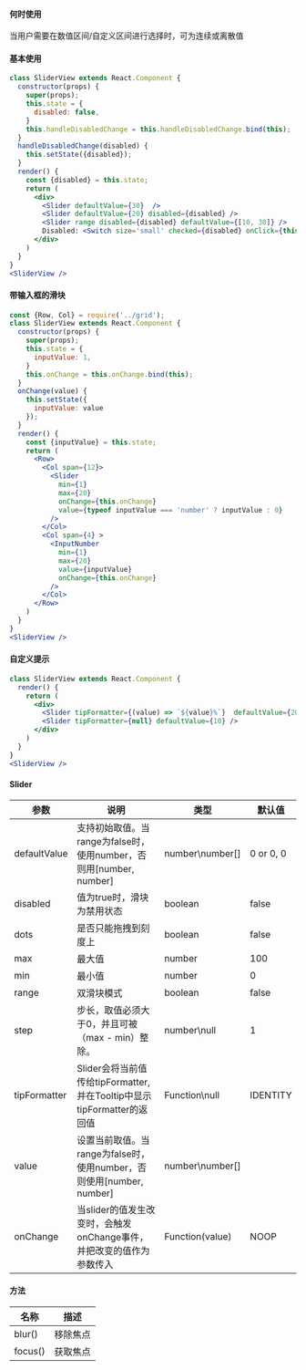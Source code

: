 #### **何时使用**
当用户需要在数值区间/自定义区间进行选择时，可为连续或离散值

#### **基本使用**
```jsx
class SliderView extends React.Component {
  constructor(props) {
    super(props);
    this.state = {
      disabled: false,
    }
    this.handleDisabledChange = this.handleDisabledChange.bind(this);
  }
  handleDisabledChange(disabled) {
    this.setState({disabled});
  }
  render() {
    const {disabled} = this.state;
    return (
      <div>
        <Slider defaultValue={30}  />
        <Slider defaultValue={20} disabled={disabled} />
        <Slider range disabled={disabled} defaultValue={[10, 30]} />
        Disabled: <Switch size='small' checked={disabled} onClick={this.handleDisabledChange} />
      </div>
    )
  }
}
<SliderView />
```

#### **带输入框的滑块**
```jsx
const {Row, Col} = require('../grid');
class SliderView extends React.Component {
  constructor(props) {
    super(props);
    this.state = {
      inputValue: 1,
    }
    this.onChange = this.onChange.bind(this);
  }
  onChange(value) {
    this.setState({
      inputValue: value
    });
  }
  render() {
    const {inputValue} = this.state;
    return (
      <Row>
        <Col span={12}>
          <Slider
            min={1}
            max={20}
            onChange={this.onChange}
            value={typeof inputValue === 'number' ? inputValue : 0}
          />
        </Col>
        <Col span={4} >
          <InputNumber
            min={1}
            max={20}
            value={inputValue}
            onChange={this.onChange}
          />
        </Col>
      </Row>
    )
  }
}
<SliderView />

```

#### **自定义提示**
```jsx
class SliderView extends React.Component {
  render() {
    return (
      <div>
        <Slider tipFormatter={(value) => `${value}%`}  defaultValue={20}/>
        <Slider tipFormatter={null} defaultValue={10} />
      </div>
    )
  }
}
<SliderView />
```

#### **Slider**
| 参数 | 说明 | 类型 | 默认值 |
| --- | --- | --- | --- |
| defaultValue | 支持初始取值。当range为false时，使用number，否则用[number, number] | number\number[] | 0 or 0, 0 |
| disabled | 值为true时，滑块为禁用状态 | boolean | false |
| dots | 是否只能拖拽到刻度上 | boolean | false |
| max | 最大值 | number | 100 |
| min | 最小值 | number | 0 |
| range | 双滑块模式 | boolean | false |
| step | 步长，取值必须大于0，并且可被（max - min）整除。 | number\null | 1 |
| tipFormatter | Slider会将当前值传给tipFormatter,并在Tooltip中显示tipFormatter的返回值 | Function\null | IDENTITY |
| value | 设置当前取值。当range为false时，使用number，否则使用[number, number] | number\number[] |  |
| onChange | 当slider的值发生改变时，会触发onChange事件，并把改变的值作为参数传入 | Function(value) | NOOP |

#### **方法**
| 名称 | 描述 |
| --- | --- |
| blur() | 移除焦点 |
| focus() | 获取焦点 |

